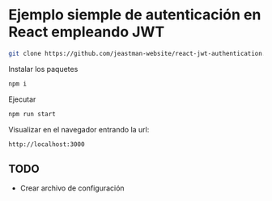 # Ejemplo siemple de autenticación en React empleando JWT


``` bash
git clone https://github.com/jeastman-website/react-jwt-authentication.git
```

Instalar los paquetes
``` bash
npm i
```

Ejecutar
``` bash
npm run start
```

Visualizar en el navegador entrando la url:
```
http://localhost:3000
```

## TODO
* Crear archivo de configuración

